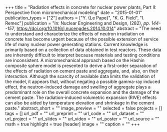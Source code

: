+++
title = "Radiation effects in concrete for nuclear power plants, Part II: Perspective from micromechanical modeling"
date = "2015-01-01"
publication_types = ["2"]
authors = ["Y. {Le Pape}", "K. G. Field", "I. Remec"]
publication = "In: Nuclear Engineering and Design, (282), _pp. 144--157_, https://doi.org/10.1016/j.nucengdes.2014.10.014"
abstract = "The need to understand and characterize the effects of neutron irradiation on concrete has become urgent because of the possible extension of service life of many nuclear power generating stations. Current knowledge is primarily based on a collection of data obtained in test reactors. These data are inherently difficult to interpret because materials and testing conditions are inconsistent. A micromechanical approach based on the Hashin composite sphere model is presented to derive a first-order separation of the effects of radiation on cement paste and aggregate, and, also, on their interaction. Although the scarcity of available data limits the validation of the model, it appears that, without negating a possible gamma-ray induced effect, the neutron-induced damage and swelling of aggregate plays a predominant role on the overall concrete expansion and the damage of the cement paste. The radiation-induced volumetric expansion (RIVE) effects can also be aided by temperature elevation and shrinkage in the cement paste."
abstract_short = ""
image_preview = ""
selected = false
projects = []
tags = []
url_pdf = ""
url_preprint = ""
url_code = ""
url_dataset = ""
url_project = ""
url_slides = ""
url_video = ""
url_poster = ""
url_source = ""
math = true
highlight = true
[header]
image = ""
caption = ""
+++
